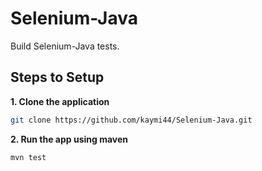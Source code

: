 # Selenium-Java

Build Selenium-Java tests.

## Steps to Setup

**1. Clone the application**

```bash
git clone https://github.com/kaymi44/Selenium-Java.git
```

**2. Run the app using maven**

```bash
mvn test
```